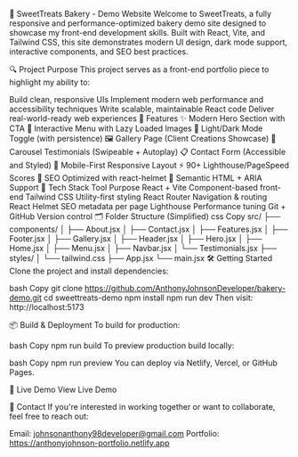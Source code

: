 🍰 SweetTreats Bakery - Demo Website
Welcome to SweetTreats, a fully responsive and performance-optimized bakery demo site designed to showcase my front-end development skills. Built with React, Vite, and Tailwind CSS, this site demonstrates modern UI design, dark mode support, interactive components, and SEO best practices.

🔍 Project Purpose
This project serves as a front-end portfolio piece to highlight my ability to:

Build clean, responsive UIs
Implement modern web performance and accessibility techniques
Write scalable, maintainable React code
Deliver real-world-ready web experiences
🧩 Features
✨ Modern Hero Section with CTA
🧁 Interactive Menu with Lazy Loaded Images
🌙 Light/Dark Mode Toggle (with persistence)
🖼️ Gallery Page (Client Creations Showcase)
💬 Carousel Testimonials (Swipeable + Autoplay)
📋 Contact Form (Accessible and Styled)
📱 Mobile-First Responsive Layout
⚡ 90+ Lighthouse/PageSpeed Scores
🧠 SEO Optimized with react-helmet
🧪 Semantic HTML + ARIA Support
🚀 Tech Stack
Tool	Purpose
React + Vite	Component-based front-end
Tailwind CSS	Utility-first styling
React Router	Navigation & routing
React Helmet	SEO metadata per page
Lighthouse	Performance tuning
Git + GitHub	Version control
🗂️ Folder Structure (Simplified)
css
Copy
src/
├── components/
│   ├── About.jsx
│   ├── Contact.jsx
│   ├── Features.jsx
│   ├── Footer.jsx
│   ├── Gallery.jsx
│   ├── Header.jsx
│   ├── Hero.jsx
│   ├── Home.jsx
│   ├── Menu.jsx
│   ├── Navbar.jsx
│   └── Testimonials.jsx
├── styles/
│   └── tailwind.css
├── App.jsx
└── main.jsx
🛠️ Getting Started
Clone the project and install dependencies:

bash
Copy
git clone https://github.com/AnthonyJohnsonDeveloper/bakery-demo.git
cd sweettreats-demo
npm install
npm run dev
Then visit: http://localhost:5173

📦 Build & Deployment
To build for production:

bash
Copy
npm run build
To preview production build locally:

bash
Copy
npm run preview
You can deploy via Netlify, Vercel, or GitHub Pages.

🧁 Live Demo
View Live Demo

📧 Contact
If you're interested in working together or want to collaborate, feel free to reach out:

Email: johnsonanthony98developer@gmail.com
Portfolio: https://anthonyjohnson-portfolio.netlify.app
